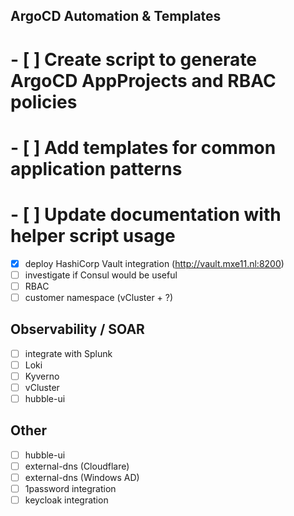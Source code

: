 ## ArgoCD Automation & Templates

# - [ ] Create script to generate ArgoCD AppProjects and RBAC policies
# - [ ] Add templates for common application patterns
# - [ ] Update documentation with helper script usage

- [x] deploy HashiCorp Vault integration (http://vault.mxe11.nl:8200)
- [ ] investigate if Consul would be useful
- [ ] RBAC
- [ ] customer namespace (vCluster + ?)

## Observability / SOAR

- [ ] integrate with Splunk
- [ ] Loki
- [ ] Kyverno
- [ ] vCluster
- [ ] hubble-ui

## Other

- [ ] hubble-ui
- [ ] external-dns (Cloudflare)
- [ ] external-dns (Windows AD)
- [ ] 1password integration
- [ ] keycloak integration
